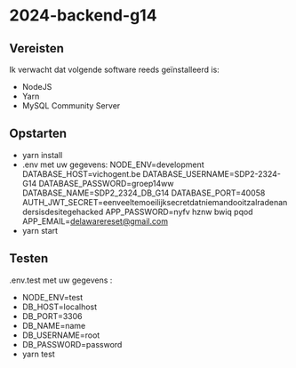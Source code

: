 ﻿# 2024-backend-g14

## Vereisten 

Ik verwacht dat volgende software reeds geïnstalleerd is:
- NodeJS
- Yarn
- MySQL Community Server

## Opstarten 

- yarn install
- .env met uw gegevens:
NODE_ENV=development
DATABASE_HOST=vichogent.be
DATABASE_USERNAME=SDP2-2324-G14
DATABASE_PASSWORD=groep14ww
DATABASE_NAME=SDP2_2324_DB_G14
DATABASE_PORT=40058
AUTH_JWT_SECRET=eenveeltemoeilijksecretdatniemandooitzalradenandersisdesitegehacked
APP_PASSWORD=nyfv hznw bwiq pqod
APP_EMAIL=delawarereset@gmail.com
- yarn start

## Testen

.env.test met uw gegevens :

- NODE_ENV=test
- DB_HOST=localhost
- DB_PORT=3306
- DB_NAME=name
- DB_USERNAME=root
- DB_PASSWORD=password
- yarn test
